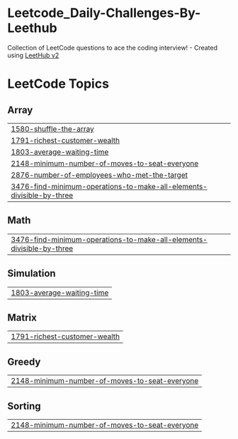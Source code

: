 # Leetcode_Daily-Challenges-By-Leethub
Collection of LeetCode questions to ace the coding interview! - Created using [LeetHub v2](https://github.com/arunbhardwaj/LeetHub-2.0)

<!---LeetCode Topics Start-->
# LeetCode Topics
## Array
|  |
| ------- |
| [1580-shuffle-the-array](https://github.com/Ajaykush21/Leetcode_Daily-Challenges-By-Leethub/tree/master/1580-shuffle-the-array) |
| [1791-richest-customer-wealth](https://github.com/Ajaykush21/Leetcode_Daily-Challenges-By-Leethub/tree/master/1791-richest-customer-wealth) |
| [1803-average-waiting-time](https://github.com/Ajaykush21/Leetcode_Daily-Challenges-By-Leethub/tree/master/1803-average-waiting-time) |
| [2148-minimum-number-of-moves-to-seat-everyone](https://github.com/Ajaykush21/Leetcode_Daily-Challenges-By-Leethub/tree/master/2148-minimum-number-of-moves-to-seat-everyone) |
| [2876-number-of-employees-who-met-the-target](https://github.com/Ajaykush21/Leetcode_Daily-Challenges-By-Leethub/tree/master/2876-number-of-employees-who-met-the-target) |
| [3476-find-minimum-operations-to-make-all-elements-divisible-by-three](https://github.com/Ajaykush21/Leetcode_Daily-Challenges-By-Leethub/tree/master/3476-find-minimum-operations-to-make-all-elements-divisible-by-three) |
## Math
|  |
| ------- |
| [3476-find-minimum-operations-to-make-all-elements-divisible-by-three](https://github.com/Ajaykush21/Leetcode_Daily-Challenges-By-Leethub/tree/master/3476-find-minimum-operations-to-make-all-elements-divisible-by-three) |
## Simulation
|  |
| ------- |
| [1803-average-waiting-time](https://github.com/Ajaykush21/Leetcode_Daily-Challenges-By-Leethub/tree/master/1803-average-waiting-time) |
## Matrix
|  |
| ------- |
| [1791-richest-customer-wealth](https://github.com/Ajaykush21/Leetcode_Daily-Challenges-By-Leethub/tree/master/1791-richest-customer-wealth) |
## Greedy
|  |
| ------- |
| [2148-minimum-number-of-moves-to-seat-everyone](https://github.com/Ajaykush21/Leetcode_Daily-Challenges-By-Leethub/tree/master/2148-minimum-number-of-moves-to-seat-everyone) |
## Sorting
|  |
| ------- |
| [2148-minimum-number-of-moves-to-seat-everyone](https://github.com/Ajaykush21/Leetcode_Daily-Challenges-By-Leethub/tree/master/2148-minimum-number-of-moves-to-seat-everyone) |
<!---LeetCode Topics End-->